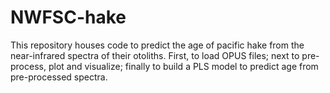 # NWFSC-hake

This repository houses code to predict the age of pacific hake from the near-infrared spectra of their otoliths. First, to load OPUS files; next to pre-process, plot and visualize; finally to build a PLS model to predict age from pre-processed spectra. 